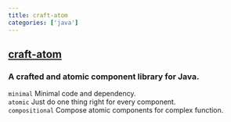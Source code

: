 ```yaml
---
title: craft-atom
categories: ['java']
---
```

## [craft-atom](https://github.com/mindwind/craft-atom)

### A crafted and atomic component library for Java.

`minimal`       Minimal code and dependency.  
`atomic`        Just do one thing right for every component.  
`compositional` Compose atomic components for complex function.  


